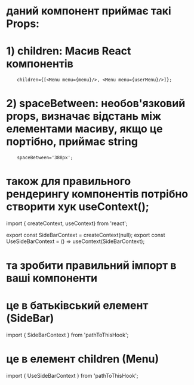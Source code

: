 # даний компонент приймає такі Props:

# 1) children: Масив React компонентів

        children={[<Menu menu={menu}/>, <Menu menu={userMenu}/>]};

# 2) spaceBetween: необов'язковий props, визначає відстань між елементами масиву, якщо це портібно, приймає string

        spaceBetween='388px';

# також для правильного рендерингу компонентів потрібно створити хук useContext();

import { createContext, useContext} from 'react';

export const SideBarContext = createContext(null);
export const UseSideBarContext = () => useContext(SideBarContext);

# та зробити правильний імпорт в ваші компоненти

# це в батьківський елемент (SideBar)

import { SideBarContext } from 'pathToThisHook';

# це в елемент children (Menu)

import { UseSideBarContext } from 'pathToThisHook';
